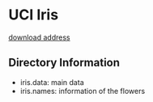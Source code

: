 
# UCI Iris

[download address](https://archive.ics.uci.edu/ml/datasets/iris)

## Directory Information

- iris.data: main data
- iris.names: information of the flowers
